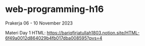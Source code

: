 # web-programming-h16
Prakerja 06 - 10 November 2023

Materi
Day 1 HTML: https://bariqfirjatullah1803.notion.site/HTML-6f49a0012d864029b4fb017dba008595?pvs=4
